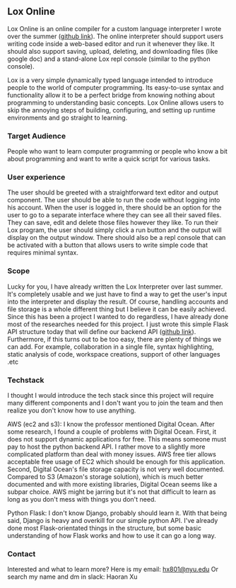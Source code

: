 ## Lox Online
Lox Online is an online compiler for a custom language interpreter I wrote over the summer ([github link](https://github.com/HUNTINGHOUND/cpplox)). The online interpreter should support users writing code inside a web-based editor and run it whenever they like. It should also support saving, upload, deleting, and downloading files (like google doc) and a stand-alone Lox repl console (similar to the python console).

Lox is a very simple dynamically typed language intended to introduce people to the world of computer programming. Its easy-to-use syntax and functionality allow it to be a perfect bridge from knowing nothing about programming to understanding basic concepts. Lox Online allows users to skip the annoying steps of building, configuring, and setting up runtime environments and go straight to learning. 

### Target Audience
People who want to learn computer programming or people who know a bit about programming and want to write a quick script for various tasks.

### User experience
The user should be greeted with a straightforward text editor and output component. The user should be able to run the code without logging into his account. When the user is logged in, there should be an option for the user to go to a separate interface where they can see all their saved files. They can save, edit and delete those files however they like. To run their Lox program, the user should simply click a run button and the output will display on the output window. There should also be a repl console that can be activated with a button that allows users to write simple code that requires minimal syntax. 

### Scope
Lucky for you, I have already written the Lox Interpreter over last summer. It's completely usable and we just have to find a way to get the user's input into the interpreter and display the result. Of course, handling accounts and file storage is a whole different thing but I believe it can be easily achieved. Since this has been a project I wanted to do regardless, I have already done most of the researches needed for this project. I just wrote this simple Flask API structure today that will define our backend API ([github link](https://github.com/HUNTINGHOUND/loxonline-api)). Furthermore, if this turns out to be too easy, there are plenty of things we can add. For example, collaboration in a single file, syntax highlighting, static analysis of code, workspace creations, support of other languages .etc

### Techstack
I thought I would introduce the tech stack since this project will require many different components and I don't want you to join the team and then realize you don't know how to use anything.

AWS (ec2 and s3): I know the professor mentioned Digital Ocean. After some research, I found a couple of problems with Digital Ocean. First, it does not support dynamic applications for free. This means someone must pay to host the python backend API. I rather move to a slightly more complicated platform than deal with money issues. AWS free tier allows acceptable free usage of EC2 which should be enough for this application. Second, Digital Ocean's file storage capacity is not very well documented. Compared to S3 (Amazon's storage solution), which is much better documented and with more existing libraries, Digital Ocean seems like a subpar choice. AWS might be jarring but it's not that difficult to learn as long as you don't mess with things you don't need.

Python Flask: I don't know Django, probably should learn it. With that being said, Django is heavy and overkill for our simple python API. I've already done most Flask-orientated things in the structure, but some basic understanding of how Flask works and how to use it can go a long way.

### Contact
Interested and what to learn more? 
Here is my email: hx801@nyu.edu
Or search my name and dm in slack: Haoran Xu

